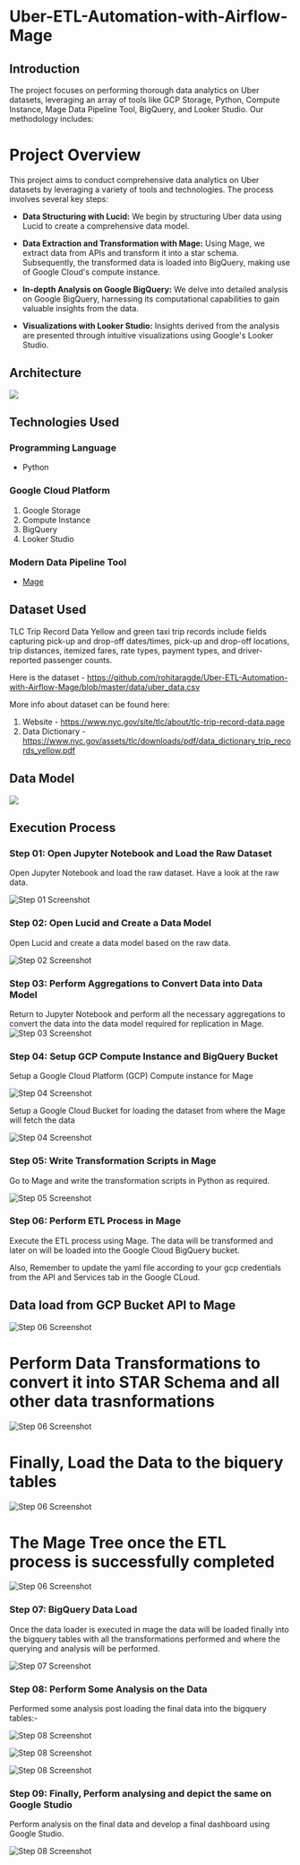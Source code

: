 # Uber-ETL-Automation-with-Airflow-Mage

## Introduction
The project focuses on performing thorough data analytics on Uber datasets, leveraging an array of tools like GCP Storage, Python, Compute Instance, Mage Data Pipeline Tool, BigQuery, and Looker Studio. Our methodology includes:

# Project Overview

This project aims to conduct comprehensive data analytics on Uber datasets by leveraging a variety of tools and technologies. The process involves several key steps:

- **Data Structuring with Lucid:** We begin by structuring Uber data using Lucid to create a comprehensive data model.

- **Data Extraction and Transformation with Mage:** Using Mage, we extract data from APIs and transform it into a star schema. Subsequently, the transformed data is loaded into BigQuery, making use of Google Cloud's compute instance.

- **In-depth Analysis on Google BigQuery:** We delve into detailed analysis on Google BigQuery, harnessing its computational capabilities to gain valuable insights from the data.

- **Visualizations with Looker Studio:** Insights derived from the analysis are presented through intuitive visualizations using Google's Looker Studio.


## Architecture 
<img src="images/architecture.jpg">

## Technologies Used

### Programming Language
- Python

### Google Cloud Platform
1. Google Storage
2. Compute Instance 
3. BigQuery
4. Looker Studio

### Modern Data Pipeline Tool
- [Mage](https://www.mage.ai/)


## Dataset Used
TLC Trip Record Data
Yellow and green taxi trip records include fields capturing pick-up and drop-off dates/times, pick-up and drop-off locations, trip distances, itemized fares, rate types, payment types, and driver-reported passenger counts. 

Here is the dataset - https://github.com/rohitaragde/Uber-ETL-Automation-with-Airflow-Mage/blob/master/data/uber_data.csv

More info about dataset can be found here:
1. Website - https://www.nyc.gov/site/tlc/about/tlc-trip-record-data.page
2. Data Dictionary - https://www.nyc.gov/assets/tlc/downloads/pdf/data_dictionary_trip_records_yellow.pdf

## Data Model
<img src="images/data_model.png">

## Execution Process

### Step 01: Open Jupyter Notebook and Load the Raw Dataset

Open Jupyter Notebook and load the raw dataset. Have a look at the raw data.

![Step 01 Screenshot](images/raw_data_preview.png)

### Step 02: Open Lucid and Create a Data Model

Open Lucid and create a data model based on the raw data.

![Step 02 Screenshot](images/uber_data_model_lucid.png)

### Step 03: Perform Aggregations to Convert Data into Data Model

Return to Jupyter Notebook and perform all the necessary aggregations to convert the data into the data model required for replication in Mage.
![Step 03 Screenshot](images/fact_table.png)

### Step 04: Setup GCP Compute Instance and BigQuery Bucket

Setup a Google Cloud Platform (GCP) Compute instance for Mage

![Step 04 Screenshot](images/cloud_vm_instance.png)

 Setup a Google Cloud Bucket for loading the dataset from where the Mage will fetch the data

![Step 04 Screenshot](images/gcp_bucket.png)

### Step 05: Write Transformation Scripts in Mage

Go to Mage and write the transformation scripts in Python as required.

![Step 05 Screenshot](images/mage_setup_scripts.png)



### Step 06: Perform ETL Process in Mage

Execute the ETL process using Mage. The data will be transformed and later on will be loaded into the Google Cloud BigQuery bucket. 

Also, Remember to update the yaml file according to your gcp credentials from the API and Services tab in the Google CLoud.

## Data load from GCP Bucket API to Mage

![Step 06 Screenshot](images/mage_data_export.png)

# Perform Data Transformations to convert it into STAR Schema and all other data trasnformations

![Step 06 Screenshot](images/mage_transform.png)

# Finally, Load the Data to the biquery tables

![Step 06 Screenshot](images/mage_load_bq.png)

# The Mage Tree once the ETL process is successfully completed

![Step 06 Screenshot](images/mage_tree.png)

### Step 07: BigQuery Data Load

Once the data loader is executed in mage the data will be loaded finally into the bigquery tables with all the transformations performed and where the querying and analysis will be performed.

![Step 07 Screenshot](images/biquery.png)

### Step 08: Perform Some Analysis on the Data

Performed some analysis post loading the final data into the bigquery tables:-

![Step 08 Screenshot](images/analysis_1.png)

![Step 08 Screenshot](images/analysis_2.png)

![Step 08 Screenshot](images/analysis_3.png)

### Step 09: Finally, Perform analysing and depict the same on Google Studio

Perform analysis on the final data and develop a final dashboard using Google Studio.

![Step 08 Screenshot](images/Uber_Dashboard.jpg)

